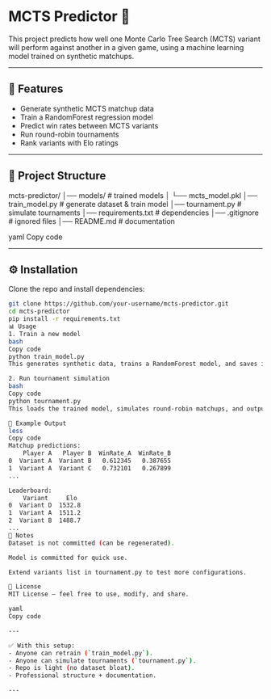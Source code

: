 # MCTS Predictor 🔮

This project predicts how well one Monte Carlo Tree Search (MCTS) variant will perform against another in a given game, using a machine learning model trained on synthetic matchups.

---

## 🚀 Features
- Generate synthetic MCTS matchup data
- Train a RandomForest regression model
- Predict win rates between MCTS variants
- Run round-robin tournaments
- Rank variants with Elo ratings

---

## 📂 Project Structure
mcts-predictor/
│── models/ # trained models
│ └── mcts_model.pkl
│── train_model.py # generate dataset & train model
│── tournament.py # simulate tournaments
│── requirements.txt # dependencies
│── .gitignore # ignored files
│── README.md # documentation

yaml
Copy code

---

## ⚙️ Installation
Clone the repo and install dependencies:
```bash
git clone https://github.com/your-username/mcts-predictor.git
cd mcts-predictor
pip install -r requirements.txt
📊 Usage
1. Train a new model
bash
Copy code
python train_model.py
This generates synthetic data, trains a RandomForest model, and saves it to models/mcts_model.pkl.

2. Run tournament simulation
bash
Copy code
python tournament.py
This loads the trained model, simulates round-robin matchups, and outputs an Elo leaderboard.

🧠 Example Output
less
Copy code
Matchup predictions:
    Player A   Player B  WinRate_A  WinRate_B
0  Variant A  Variant B   0.612345   0.387655
1  Variant A  Variant C   0.732101   0.267899
...

Leaderboard:
    Variant     Elo
0  Variant D  1532.8
1  Variant A  1511.2
2  Variant B  1488.7
...
📌 Notes
Dataset is not committed (can be regenerated).

Model is committed for quick use.

Extend variants list in tournament.py to test more configurations.

📜 License
MIT License – feel free to use, modify, and share.

yaml
Copy code

---

✅ With this setup:  
- Anyone can retrain (`train_model.py`).  
- Anyone can simulate tournaments (`tournament.py`).  
- Repo is light (no dataset bloat).  
- Professional structure + documentation.  

---